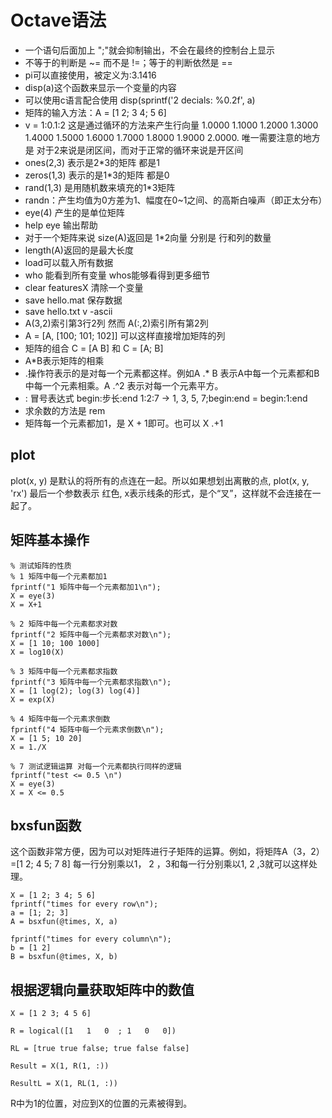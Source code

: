 # Octave语法
* 一个语句后面加上 ";"就会抑制输出，不会在最终的控制台上显示
* 不等于的判断是 ~= 而不是 !=；等于的判断依然是 ==
* pi可以直接使用，被定义为:3.1416
* disp(a)这个函数来显示一个变量的内容
* 可以使用c语言配合使用 disp(sprintf('2 decials: %0.2f', a)
* 矩阵的输入方法：A = [1 2; 3 4; 5 6]
* v = 1:0.1:2 这是通过循环的方法来产生行向量 1.0000    1.1000    1.2000    1.3000    1.4000    1.5000    1.6000    1.7000    1.8000    1.9000    2.0000. 唯一需要注意的地方是 对于2来说是闭区间，而对于正常的循环来说是开区间
* ones(2,3) 表示是2*3的矩阵 都是1
* zeros(1,3) 表示的是1*3的矩阵 都是0
* rand(1,3) 是用随机数来填充的1*3矩阵
* randn：产生均值为0方差为1、幅度在0~1之间、的高斯白噪声（即正太分布）
* eye(4) 产生的是单位矩阵
* help eye 输出帮助
* 对于一个矩阵来说 size(A)返回是 1*2向量 分别是 行和列的数量
* length(A)返回的是最大长度
* load可以载入所有数据
* who 能看到所有变量 whos能够看得到更多细节
* clear featuresX 清除一个变量
* save hello.mat 保存数据
* save hello.txt v -ascii
* A(3,2)索引第3行2列 然而 A(:,2)索引所有第2列
* A = [A, [100; 101; 102]] 可以这样直接增加矩阵的列
* 矩阵的组合 C = [A B] 和 C = [A; B]
* A*B表示矩阵的相乘
* .操作符表示的是对每一个元素都这样。例如A .* B 表示A中每一个元素都和B中每一个元素相乘。A .^2 表示对每一个元素平方。
* : 冒号表达式 begin:步长:end 1:2:7 -> 1, 3, 5, 7;begin:end = begin:1:end
* 求余数的方法是 rem
* 矩阵每一个元素都加1，是 X + 1即可。也可以  X .+1

## plot
plot(x, y) 是默认的将所有的点连在一起。所以如果想划出离散的点, plot(x, y, 'rx') 最后一个参数表示 红色, x表示线条的形式，是个“叉”，这样就不会连接在一起了。

## 矩阵基本操作

	% 测试矩阵的性质
	% 1 矩阵中每一个元素都加1
	fprintf("1 矩阵中每一个元素都加1\n");
	X = eye(3)
	X = X+1

	% 2 矩阵中每一个元素都求对数
	fprintf("2 矩阵中每一个元素都求对数\n");
	X = [1 10; 100 1000]
	X = log10(X)

	% 3 矩阵中每一个元素都求指数
	fprintf("3 矩阵中每一个元素都求指数\n");
	X = [1 log(2); log(3) log(4)]
	X = exp(X)

	% 4 矩阵中每一个元素求倒数
	fprintf("4 矩阵中每一个元素求倒数\n");
	X = [1 5; 10 20]
	X = 1./X
	
	% 7 测试逻辑运算 对每一个元素都执行同样的逻辑
	fprintf("test <= 0.5 \n")
	X = eye(3)
	X = X <= 0.5
	
## bxsfun函数
这个函数非常方便，因为可以对矩阵进行子矩阵的运算。例如，将矩阵A（3，2）=[1 2; 4 5; 7 8] 每一行分别乘以1， 2 ，3和每一行分别乘以1, 2 ,3就可以这样处理。

	X = [1 2; 3 4; 5 6]
	fprintf("times for every row\n");
	a = [1; 2; 3]
	A = bsxfun(@times, X, a)

	fprintf("times for every column\n");
	b = [1 2]
	B = bsxfun(@times, X, b) 
	
## 根据逻辑向量获取矩阵中的数值

	X = [1 2 3; 4 5 6]
	
	R = logical([1   1   0  ; 1   0   0])
	
	RL = [true true false; true false false]
	
	Result = X(1, R(1, :))
	
	ResultL = X(1, RL(1, :))
	
R中为1的位置，对应到X的位置的元素被得到。